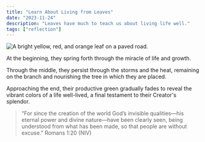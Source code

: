 ```yaml
---
title: "Learn About Living from Leaves"
date: "2023-11-24"
description: "Leaves have much to teach us about living life well."
tags: ["reflection"]
---
```


![A bright yellow, red, and orange leaf on a paved road.](https://kmsmedia.kevansizemore.com/image/2023-11-24_learn_from_the_leaves.png)

At the beginning, they spring forth through the miracle of life and growth.

Through the middle, they persist through the storms and the heat, remaining on the branch and nourishing the tree in which they are placed.

Approaching the end, their productive green gradually fades to reveal the vibrant colors of a life well-lived, a final testament to their Creator's splendor.

> “For since the creation of the world God’s invisible qualities—his eternal power and divine nature—have been clearly seen, being understood from what has been made, so that people are without excuse.” Romans 1:20 (NIV)
